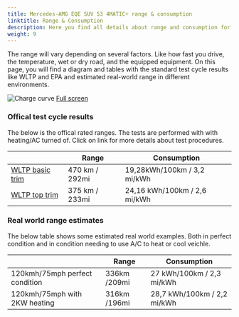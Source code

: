 ```yaml
---
title: Mercedes-AMG EQE SUV 53 4MATIC+ range & consumption
linktitle: Range & Consumption
description: Here you find all details about range and consumption for Mercedes-AMG EQE SUV 53 4MATIC+.
weight: 9
---
```

<!-- markdownlint-disable MD033 -->

The range will vary depending on several factors. Like how fast you drive, the temperature, wet or dry road, and the equipped equipment. On this page, you will find a diagram and tables with the standard test cycle results like WLTP and EPA and estimated real-world range in different environments. 

![Charge curve](../range.svg  "Range information")
[Full screen](../range.svg)

### Offical test cycle results

The below is the offical rated ranges. The tests are performed with with heating/AC turned of. Click on link for more details about test procedures. 

| | Range  | Consumption  |
|----|-----|------|
| [WLTP basic trim](../../../../../guides/understandingrange/wltp/) | 470 km / 292mi |19,28kWh/100km / 3,2 mi/kWh | 
| [WLTP top trim](../../../../../guides/understandingrange/wltp/) | 375 km / 233mi | 24,16 kWh/100km / 2,6 mi/kWh | 

### Real world range estimates

The below table shows some estimated real world examples. Both in perfect condition and in condition needing to use A/C to heat or cool veichle. 

| | Range  | Consumption  |
|----|-----|------|
| 120kmh/75mph perfect condition | 336km /209mi| 27 kWh/100km / 2,3 mi/kWh |
| 120kmh/75mph with 2KW heating | 316km /196mi| 28,7 kWh/100km / 2,2 mi/kWh |
